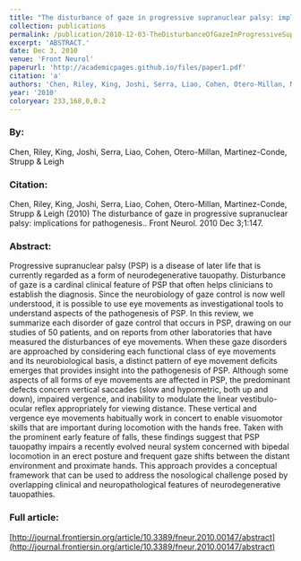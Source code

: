 ```yaml
---
title: "The disturbance of gaze in progressive supranuclear palsy: implications for pathogenesis."
collection: publications
permalink: /publication/2010-12-03-TheDisturbanceOfGazeInProgressiveSupranuclearPalsy_Implications
excerpt: 'ABSTRACT.'
date: Dec 3, 2010
venue: 'Front Neurol'
paperurl: 'http://academicpages.github.io/files/paper1.pdf'
citation: 'a'
authors: 'Chen, Riley, King, Joshi, Serra, Liao, Cohen, Otero-Millan, Martinez-Conde, Strupp & Leigh'
year: '2010'
coloryear: 233,168,0,0.2
---
```


### By: 
Chen, Riley, King, Joshi, Serra, Liao, Cohen, Otero-Millan, Martinez-Conde, Strupp & Leigh

### Citation: 
Chen, Riley, King, Joshi, Serra, Liao, Cohen, Otero-Millan, Martinez-Conde, Strupp & Leigh (2010) The disturbance of gaze in progressive supranuclear palsy: implications for pathogenesis.. Front Neurol. 2010 Dec 3;1:147. 

### Abstract: 
Progressive supranuclear palsy (PSP) is a disease of later life that is currently regarded as a form of neurodegenerative tauopathy. Disturbance of gaze is a cardinal clinical feature of PSP that often helps clinicians to establish the diagnosis. Since the neurobiology of gaze control is now well understood, it is possible to use eye movements as investigational tools to understand aspects of the pathogenesis of PSP. In this review, we summarize each disorder of gaze control that occurs in PSP, drawing on our studies of 50 patients, and on reports from other laboratories that have measured the disturbances of eye movements. When these gaze disorders are approached by considering each functional class of eye movements and its neurobiological basis, a distinct pattern of eye movement deficits emerges that provides insight into the pathogenesis of PSP. Although some aspects of all forms of eye movements are affected in PSP, the predominant defects concern vertical saccades (slow and hypometric, both up and down), impaired vergence, and inability to modulate the linear vestibulo-ocular reflex appropriately for viewing distance. These vertical and vergence eye movements habitually work in concert to enable visuomotor skills that are important during locomotion with the hands free. Taken with the prominent early feature of falls, these findings suggest that PSP tauopathy impairs a recently evolved neural system concerned with bipedal locomotion in an erect posture and frequent gaze shifts between the distant environment and proximate hands. This approach provides a conceptual framework that can be used to address the nosological challenge posed by overlapping clinical and neuropathological features of neurodegenerative tauopathies.

### Full article: 
[http://journal.frontiersin.org/article/10.3389/fneur.2010.00147/abstract](http://journal.frontiersin.org/article/10.3389/fneur.2010.00147/abstract)
